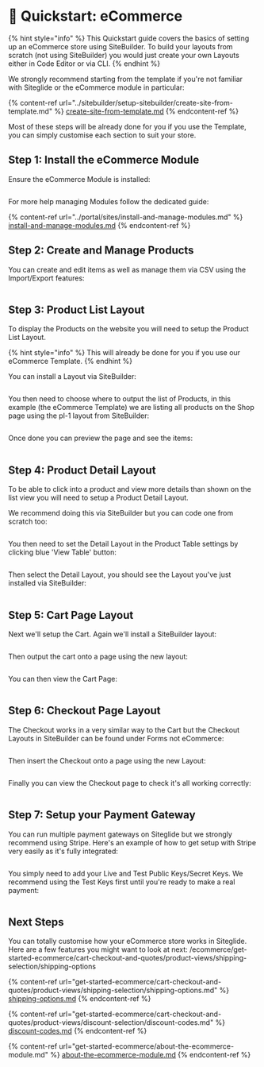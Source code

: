 # 🚀 Quickstart: eCommerce

{% hint style="info" %}
This Quickstart guide covers the basics of setting up an eCommerce store using SiteBuilder. To build your layouts from scratch (not using SiteBuilder) you would just create your own Layouts either in Code Editor or via CLI.
{% endhint %}

We strongly recommend starting from the template if you're not familiar with Siteglide or the eCommerce module in particular:

{% content-ref url="../sitebuilder/setup-sitebuilder/create-site-from-template.md" %}
[create-site-from-template.md](../sitebuilder/setup-sitebuilder/create-site-from-template.md)
{% endcontent-ref %}

Most of these steps will be already done for you if you use the Template, you can simply customise each section to suit your store.

## Step 1: Install the eCommerce Module

Ensure the eCommerce Module is installed:

<figure><img src="../.gitbook/assets/Siteglide-Modules-eCommerce-Install.png" alt=""><figcaption></figcaption></figure>

For more help managing Modules follow the dedicated guide:

{% content-ref url="../portal/sites/install-and-manage-modules.md" %}
[install-and-manage-modules.md](../portal/sites/install-and-manage-modules.md)
{% endcontent-ref %}

## Step 2: Create and Manage Products

You can create and edit items as well as manage them via CSV using the Import/Export features:

<figure><img src="../.gitbook/assets/Siteglide-eCommerce-Products-List.png" alt=""><figcaption></figcaption></figure>

## Step 3: Product List Layout

To display the Products on the website you will need to setup the Product List Layout.

{% hint style="info" %}
This will already be done for you if you use our eCommerce Template.
{% endhint %}

You can install a Layout via SiteBuilder:

<figure><img src="../.gitbook/assets/Siteglide-eCommerce-Product-List-SiteBuilder-Layout.png" alt=""><figcaption></figcaption></figure>

You then need to choose where to output the list of Products, in this example (the eCommerce Template) we are listing all products on the Shop page using the pl-1 layout from SiteBuilder:

<figure><img src="../.gitbook/assets/Siteglide-eCommerce-Product-List-Page-Include.png" alt=""><figcaption></figcaption></figure>

Once done you can preview the page and see the items:

<figure><img src="../.gitbook/assets/Siteglide-eCommerce-Product-List-Page-View.png" alt=""><figcaption></figcaption></figure>

## Step 4: Product Detail Layout

To be able to click into a product and view more details than shown on the list view you will need to setup a Product Detail Layout.

We recommend doing this via SiteBuilder but you can code one from scratch too:

<figure><img src="../.gitbook/assets/Siteglide-eCommerce-Product-Detail-SiteBuilder-Layout.png" alt=""><figcaption></figcaption></figure>

You then need to set the Detail Layout in the Product Table settings by clicking blue 'View Table' button:

<figure><img src="../.gitbook/assets/Siteglide-eCommerce-Products-List.png" alt=""><figcaption></figcaption></figure>

Then select the Detail Layout, you should see the Layout you've just installed via SiteBuilder:

<figure><img src="../.gitbook/assets/Siteglide-eCommerce-Product-Table-Settings.png" alt=""><figcaption></figcaption></figure>

## Step 5: Cart Page Layout

Next we'll setup the Cart. Again we'll install a SiteBuilder layout:

<figure><img src="../.gitbook/assets/Siteglide-eCommerce-Cart-SiteBuilder-Layout.png" alt=""><figcaption></figcaption></figure>

Then output the cart onto a page using the new layout:

<figure><img src="../.gitbook/assets/Siteglide-eCommerce-Cart-Page-Include.png" alt=""><figcaption></figcaption></figure>

You can then view the Cart Page:

<figure><img src="../.gitbook/assets/Siteglide-eCommerce-Cart-View.png" alt=""><figcaption></figcaption></figure>

## Step 6: Checkout Page Layout

The Checkout works in a very similar way to the Cart but the Checkout Layouts in SiteBuilder can be found under Forms not eCommerce:

<figure><img src="../.gitbook/assets/Siteglide-eCommerce-Checkout-SiteBuilder-Layout.png" alt=""><figcaption></figcaption></figure>

Then insert the Checkout onto a page using the new Layout:

<figure><img src="../.gitbook/assets/Siteglide-eCommerce-Checkout-Page-Include.png" alt=""><figcaption></figcaption></figure>

Finally you can view the Checkout page to check it's all working correctly:

<figure><img src="../.gitbook/assets/Siteglide-eCommerce-Checkout-View.png" alt=""><figcaption></figcaption></figure>

## Step 7: Setup your Payment Gateway

You can run multiple payment gateways on Siteglide but we strongly recommend using Stripe. Here's an example of how to get setup with Stripe very easily as it's fully integrated:

<figure><img src="../.gitbook/assets/Siteglide-eCommerce-Payment-Gateways-List.png" alt=""><figcaption></figcaption></figure>

You simply need to add your Live and Test Public Keys/Secret Keys. We recommend using the Test Keys first until you're ready to make a real payment:

<figure><img src="../.gitbook/assets/Siteglide-eCommerce-Payment-Gateways-Stripe.png" alt=""><figcaption></figcaption></figure>

## Next Steps

You can totally customise how your eCommerce store works in Siteglide. Here are a few features you might want to look at next: /ecommerce/get-started-ecommerce/cart-checkout-and-quotes/product-views/shipping-selection/shipping-options

{% content-ref url="get-started-ecommerce/cart-checkout-and-quotes/product-views/shipping-selection/shipping-options.md" %}
[shipping-options.md](get-started-ecommerce/cart-checkout-and-quotes/product-views/shipping-selection/shipping-options.md)
{% endcontent-ref %}

{% content-ref url="get-started-ecommerce/cart-checkout-and-quotes/product-views/discount-selection/discount-codes.md" %}
[discount-codes.md](get-started-ecommerce/cart-checkout-and-quotes/product-views/discount-selection/discount-codes.md)
{% endcontent-ref %}

{% content-ref url="get-started-ecommerce/about-the-ecommerce-module.md" %}
[about-the-ecommerce-module.md](get-started-ecommerce/about-the-ecommerce-module.md)
{% endcontent-ref %}
